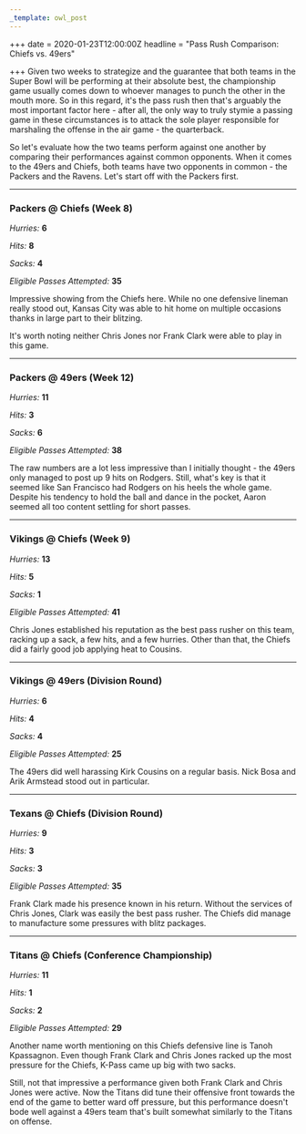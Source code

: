 ```yaml
---
_template: owl_post
---
```



+++
date = 2020-01-23T12:00:00Z
headline = "Pass Rush Comparison: Chiefs vs. 49ers"

+++
Given two weeks to strategize and the guarantee that both teams in the Super Bowl will be performing at their absolute best, the championship game usually comes down to whoever manages to punch the other in the mouth more. So in this regard, it's the pass rush then that's arguably the most important factor here - after all, the only way to truly stymie a passing game in these circumstances is to attack the sole player responsible for marshaling the offense in the air game - the quarterback.

So let's evaluate how the two teams perform against one another by comparing their performances against common opponents. When it comes to the 49ers and Chiefs, both teams have two opponents in common - the Packers and the Ravens. Let's start off with the Packers first.

***

### Packers @ Chiefs (Week 8)

_Hurries:_ **6**

_Hits:_ **8**

_Sacks:_ **4**

_Eligible Passes Attempted:_ **35**

Impressive showing from the Chiefs here. While no one defensive lineman really stood out, Kansas City was able to hit home on multiple occasions thanks in large part to their blitzing.

It's worth noting neither Chris Jones nor Frank Clark were able to play in this game.

***

### Packers @ 49ers (Week 12)

_Hurries:_ **11**

_Hits:_ **3**

_Sacks:_ **6**

_Eligible Passes Attempted:_ **38**

The raw numbers are a lot less impressive than I initially thought - the 49ers only managed to post up 9 hits on Rodgers. Still, what's key is that it seemed like San Francisco had Rodgers on his heels the whole game. Despite his tendency to hold the ball and dance in the pocket, Aaron seemed all too content settling for short passes.

***

### Vikings @ Chiefs (Week 9)

_Hurries:_ **13**

_Hits:_ **5**

_Sacks:_ **1**

_Eligible Passes Attempted:_ **41**

Chris Jones established his reputation as the best pass rusher on this team, racking up a sack, a few hits, and a few hurries. Other than that, the Chiefs did a fairly good job applying heat to Cousins.

***

### Vikings @ 49ers (Division Round)

_Hurries:_ **6**

_Hits:_ **4**

_Sacks:_ **4**

_Eligible Passes Attempted:_ **25**

The 49ers did well harassing Kirk Cousins on a regular basis. Nick Bosa and Arik Armstead stood out in particular.

***

### Texans @ Chiefs (Division Round)

_Hurries:_ **9**

_Hits:_ **3**

_Sacks:_ **3**

_Eligible Passes Attempted:_ **35**

Frank Clark made his presence known in his return. Without the services of Chris Jones, Clark was easily the best pass rusher. The Chiefs did manage to manufacture some pressures with blitz packages.

***

### Titans @ Chiefs (Conference Championship)

_Hurries:_ **11**

_Hits:_ **1**

_Sacks:_ **2**

_Eligible Passes Attempted:_ **29**

Another name worth mentioning on this Chiefs defensive line is Tanoh Kpassagnon. Even though Frank Clark and Chris Jones racked up the most pressure for the Chiefs, K-Pass came up big with two sacks.

Still, not that impressive a performance given both Frank Clark and Chris Jones were active. Now the Titans did tune their offensive front towards the end of the game to better ward off pressure, but this performance doesn't bode well against a 49ers team that's built somewhat similarly to the Titans on offense.
